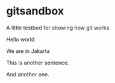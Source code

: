 # gitsandbox
A little testbed for showing how git works

Hello world

We are in Jakarta

This is another sentence.

And another one.